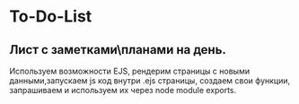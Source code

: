 # To-Do-List
<h2>Лист с заметками\планами на день.</h2>
<p>Используем возможности EJS, рендерим страницы с новыми данными,запускаем js код внутри .ejs страницы, создаем свои функции, запрашиваем и используем их через node module exports.</p>
